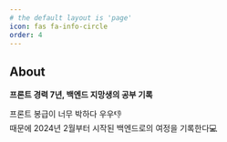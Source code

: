 ```yaml
---
# the default layout is 'page'
icon: fas fa-info-circle
order: 4
---
```


<h2>About</h2>

<p>
<b>프론트 경력 7년, 백엔드 지망생의 공부 기록</b>
</p>

<p>
프론트 봉급이 너무 박하다 우우👎<br>
때문에 2024년 2월부터 시작된 백엔드로의 여정을 기록한다💻
</p>
